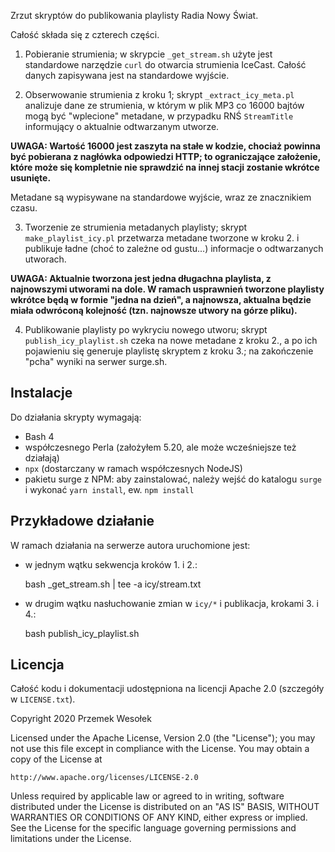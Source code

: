 Zrzut skryptów do publikowania playlisty Radia Nowy Świat.

Całość składa się z czterech części.

1. Pobieranie strumienia; w skrypcie `_get_stream.sh` użyte jest standardowe
  narzędzie `curl` do otwarcia strumienia IceCast. Całość danych zapisywana jest
  na standardowe wyjście.

2. Obserwowanie strumienia z kroku 1; skrypt `_extract_icy_meta.pl` analizuje
  dane ze strumienia, w którym w plik MP3 co 16000 bajtów mogą być "wplecione"
  metadane, w przypadku  RNŚ `StreamTitle` informujący o aktualnie odtwarzanym
  utworze.

  **UWAGA: Wartość 16000 jest zaszyta na stałe w kodzie, chociaż powinna być
  pobierana z nagłówka odpowiedzi HTTP; to ograniczające założenie, które może
  się kompletnie nie sprawdzić na innej stacji zostanie wkrótce usunięte.**

  Metadane są wypisywane na standardowe wyjście, wraz ze znacznikiem czasu.

3. Tworzenie ze strumienia metadanych playlisty; skrypt `make_playlist_icy.pl`
  przetwarza metadane tworzone w kroku 2. i publikuje ładne (choć to zależne od
  gustu...) informacje o odtwarzanych utworach.

  **UWAGA: Aktualnie tworzona jest jedna długachna playlista, z najnowszymi
  utworami na dole. W ramach usprawnień tworzone playlisty wkrótce będą w formie
  "jedna na dzień", a najnowsza, aktualna będzie miała odwróconą kolejność
  (tzn. najnowsze utwory na górze pliku).**

4. Publikowanie playlisty po wykryciu nowego utworu; skrypt `publish_icy_playlist.sh`
  czeka na nowe metadane z kroku 2., a po ich pojawieniu się generuje playlistę
  skryptem z kroku 3.; na zakończenie "pcha" wyniki na serwer surge.sh.

## Instalacje

Do działania skrypty wymagają:

* Bash 4
* współczesnego Perla (założyłem 5.20, ale może wcześniejsze też działają)
* `npx` (dostarczany w ramach współczesnych NodeJS)
* pakietu surge z NPM: aby zainstalować, należy wejść do katalogu `surge`
  i wykonać `yarn install`, ew. `npm install`

## Przykładowe działanie

W ramach działania na serwerze autora uruchomione jest:

* w jednym wątku sekwencja kroków 1. i 2.:

    bash _get_stream.sh | tee -a icy/stream.txt

* w drugim wątku nasłuchowanie zmian w `icy/*` i publikacja, krokami 3. i 4.:

    bash publish_icy_playlist.sh


## Licencja

Całość kodu i dokumentacji udostępniona na licencji Apache 2.0 (szczegóły w
`LICENSE.txt`).

Copyright 2020 Przemek Wesołek

Licensed under the Apache License, Version 2.0 (the "License");
you may not use this file except in compliance with the License.
You may obtain a copy of the License at

    http://www.apache.org/licenses/LICENSE-2.0

Unless required by applicable law or agreed to in writing, software
distributed under the License is distributed on an "AS IS" BASIS,
WITHOUT WARRANTIES OR CONDITIONS OF ANY KIND, either express or implied.
See the License for the specific language governing permissions and
limitations under the License.
